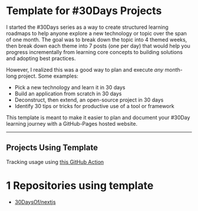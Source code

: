 # Template for #30Days Projects

I started the #30Days series as a way to create structured learning roadmaps to help anyone explore a new technology or topic over the span of one month. The goal was to break down the topic into 4 themed weeks, then break down each theme into 7 posts (one per day) that would help you progress incrementally from learning core concepts to building solutions and adopting best practices.

However, I realized this was a good way to plan and execute _any_ month-long project. Some examples:
 - Pick a new technology and learn it in 30 days
 - Build an application from scratch in 30 days
 - Deconstruct, then extend, an open-source project in 30 days
 - Identify 30 tips or tricks for productive use of a tool or framework

This template is meant to make it easier to plan and document your #30Day learning journey with a GitHub-Pages hosted website.

---

## Projects Using Template

Tracking usage using [this GitHub Action](https://github.com/maael/template-repository-usage-action)

<!-- TEMPLATE_LIST_START -->
# 1 Repositories using template

* [30DaysOf/nextjs](https://github.com/30DaysOf/nextjs)
<!-- TEMPLATE_LIST_END -->
